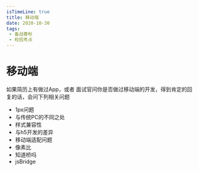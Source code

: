 ```yaml
---
isTimeLine: true
title: 移动端
date: 2020-10-30
tags:
 - 备战春秋
 - 校招考点
---
```

# 移动端
如果简历上有做过App，或者 面试官问你是否做过移动端的开发，得到肯定的回复的话，会问下列相关问题

* 1px问题
* 与传统PC的不同之处
* 样式兼容性
* 与h5开发的差异
* 移动端适配问题
* 像素比
* 知道桥吗
* jsBridge
